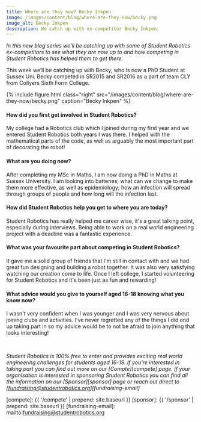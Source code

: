 ```yaml
---
title: Where are they now? Becky Inkpen
image: /images/content/blog/where-are-they-now/becky.png
image_alt: Becky Inkpen
description: We catch up with ex-competitor Becky Inkpen.
---
```

_In this new blog series we’ll be catching up with some of Student Robotics ex-competitors to see what they are now up to and how competing in Student Robotics has helped them to get there._

This week we’ll be catching up with Becky, who is now a PhD Student at Sussex Uni. Becky competed in SR2015 and SR2016 as a part of team CLY from Collyers Sixth Form College.

{% include figure.html
           class="right"
           src="/images/content/blog/where-are-they-now/becky.png"
           caption="Becky Inkpen" %}

#### How did you first get involved in Student Robotics?

My college had a Robotics club which I joined during my first year and we entered Student Robotics both years I was there. I helped with the mathematical parts of the code, as well as arguably the most important part of decorating the robot!

#### What are you doing now?

After completing my MSc in Maths, I am now doing a PhD in Maths at Sussex University. I am looking into batteries; what can we change to make them more effective, as well as epidemiology; how an infection will spread through groups of people and how long will the infection last.

#### How did Student Robotics help you get to where you are today?

Student Robotics has really helped me career wise, it's a great talking point, especially during interviews. Being able to work on a real world engineering project with a deadline was a fantastic experience.

#### What was your favourite part about competing in Student Robotics?

It gave me a solid group of friends that I'm still in contact with and we had great fun designing and building a robot together. It was also very satisfying watching our creation come to life. Once I left college, I started volunteering for Student Robotics and it's been just as fun and rewarding!

#### What advice would you give to yourself aged 16-18 knowing what you know now?

I wasn't very confident when I was younger and I was very nervous about joining clubs and activities. I've never regretted any of the things I did end up taking part in so my advice would be to not be afraid to join anything that looks interesting!

<br/>

_Student Robotics is 100% free to enter and provides exciting real world engineering challenges for students aged 16-19. If you’re interested in taking part you can find out more on our [Compte][compete] page. If your organisation is interested in sponsoring Student Robotics you can find all the information on our [Sponsor][sponsor] page or reach out direct to [fundraising@studentrobotics.org][fundraising-email]_

[compete]: {{ '/compete' | prepend: site.baseurl }}
[sponsor]: {{ '/sponsor' | prepend: site.baseurl }}
[fundraising-email]: mailto:fundraising@studentrobotics.org
